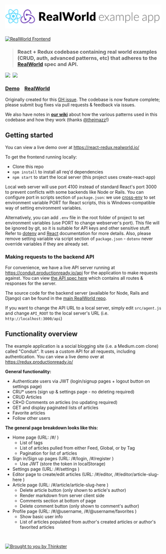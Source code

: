 # ![React + Redux Example App](project-logo.png)

[![RealWorld Frontend](https://img.shields.io/badge/realworld-frontend-%23783578.svg)](http://realworld.io)

> ### React + Redux codebase containing real world examples (CRUD, auth, advanced patterns, etc) that adheres to the [RealWorld](https://github.com/gothinkster/realworld-example-apps) spec and API.

<a href="https://stackblitz.com/edit/react-redux-realworld" target="_blank"><img width="187" src="https://github.com/gothinkster/realworld/blob/master/media/edit_on_blitz.png?raw=true" /></a>&nbsp;&nbsp;<a href="https://thinkster.io/tutorials/build-a-real-world-react-redux-application" target="_blank"><img width="384" src="https://raw.githubusercontent.com/gothinkster/realworld/master/media/learn-btn-hr.png" /></a>

### [Demo](https://react-redux.realworld.io)&nbsp;&nbsp;&nbsp;&nbsp;[RealWorld](https://github.com/gothinkster/realworld)

Originally created for this [GH issue](https://github.com/reactjs/redux/issues/1353). The codebase is now feature complete; please submit bug fixes via pull requests & feedback via issues.

We also have notes in [**our wiki**](https://github.com/gothinkster/react-redux-realworld-example-app/wiki) about how the various patterns used in this codebase and how they work (thanks [@thejmazz](https://github.com/thejmazz)!)


## Getting started



You can view a live demo over at https://react-redux.realworld.io/

To get the frontend running locally:


- Clone this repo
- `npm install` to install all req'd dependencies
- `npm start` to start the local server (this project uses create-react-app)

Local web server will use port 4100 instead of standard React's port 3000 to prevent conflicts with some backends like Node or Rails. You can configure port in scripts section of `package.json`: we use [cross-env](https://github.com/kentcdodds/cross-env) to set environment variable PORT for React scripts, this is Windows-compatible way of setting environment variables.
 
Alternatively, you can add `.env` file in the root folder of project to set environment variables (use PORT to change webserver's port). This file will be ignored by git, so it is suitable for API keys and other sensitive stuff. Refer to [dotenv](https://github.com/motdotla/dotenv) and [React](https://github.com/facebookincubator/create-react-app/blob/master/packages/react-scripts/template/README.md#adding-development-environment-variables-in-env) documentation for more details. Also, please remove setting variable via script section of `package.json` - `dotenv` never override variables if they are already set.  

### Making requests to the backend API

For convenience, we have a live API server running at https://conduit.productionready.io/api for the application to make requests against. You can view [the API spec here](https://github.com/GoThinkster/productionready/blob/master/api) which contains all routes & responses for the server.

The source code for the backend server (available for Node, Rails and Django) can be found in the [main RealWorld repo](https://github.com/gothinkster/realworld).

If you want to change the API URL to a local server, simply edit `src/agent.js` and change `API_ROOT` to the local server's URL (i.e. `http://localhost:3000/api`)


## Functionality overview  

The example application is a social blogging site (i.e. a Medium.com clone) called "Conduit". It uses a custom API for all requests, including authentication. You can view a live demo over at https://redux.productionready.io/

**General functionality:**

- Authenticate users via JWT (login/signup pages + logout button on settings page)
- CRU* users (sign up & settings page - no deleting required)
- CRUD Articles
- CR*D Comments on articles (no updating required)
- GET and display paginated lists of articles
- Favorite articles
- Follow other users

**The general page breakdown looks like this:**

- Home page (URL: /#/ )
    - List of tags
    - List of articles pulled from either Feed, Global, or by Tag
    - Pagination for list of articles
- Sign in/Sign up pages (URL: /#/login, /#/register )
    - Use JWT (store the token in localStorage)
- Settings page (URL: /#/settings )
- Editor page to create/edit articles (URL: /#/editor, /#/editor/article-slug-here )
- Article page (URL: /#/article/article-slug-here )
    - Delete article button (only shown to article's author)
    - Render markdown from server client side
    - Comments section at bottom of page
    - Delete comment button (only shown to comment's author)
- Profile page (URL: /#/@username, /#/@username/favorites )
    - Show basic user info
    - List of articles populated from author's created articles or author's favorited articles

<br />

[![Brought to you by Thinkster](https://raw.githubusercontent.com/gothinkster/realworld/master/media/end.png)](https://thinkster.io)
